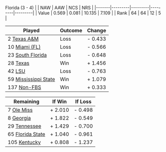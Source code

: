 Florida (3 - 4)
|       |   NAW   |   AAW   |   NCS   |   NRS   |
|-------|---------|---------|---------|---------|
| Value |   0.569 |   0.081 |  10.135 |   7.109 |
| Rank  |      64 |      64 |      12 |       5 |

| Played                    | Outcome    |  Change  |
|---------------------------|------------|----------|
|   2 [Texas A&M             ](TexasAM.md)| Loss       | -  0.433 |
|  10 [Miami (FL)            ](MiamiFL.md)| Loss       | -  0.566 |
|  23 [South Florida         ](SouthFlorida.md)| Loss       | -  0.648 |
|  28 [Texas                 ](Texas.md)| Win        | +  1.456 |
|  42 [LSU                   ](LSU.md)| Loss       | -  0.763 |
|  59 [Mississippi State     ](MississippiState.md)| Win        | +  1.079 |
| 137 [Non-FBS               ](NonFBS.md)| Win        | +  0.333 |

| Remaining                 |  If Win  |  If Loss |
|---------------------------|----------|----------|
|   7 [Ole Miss              ](OleMiss.md)| +  2.010 | -  0.498 |
|   8 [Georgia               ](Georgia.md)| +  1.822 | -  0.549 |
|  29 [Tennessee             ](Tennessee.md)| +  1.429 | -  0.700 |
|  65 [Florida State         ](FloridaState.md)| +  1.040 | -  0.961 |
| 105 [Kentucky              ](Kentucky.md)| +  0.808 | -  1.237 |


